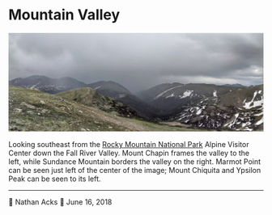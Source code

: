 # Mountain Valley

![An alpine valley](assets/8ef053744d9f1417ef3824103e8c786f.webp)

Looking southeast from the [Rocky Mountain National Park](https://www.nps.gov/romo/index.htm) Alpine Visitor Center down the Fall River Valley. Mount Chapin frames the valley to the left, while Sundance Mountain borders the valley on the right. Marmot Point can be seen just left of the center of the image; Mount Chiquita and Ypsilon Peak can be seen to its left.

- - - -

👤 Nathan Acks
📅 June 16, 2018
